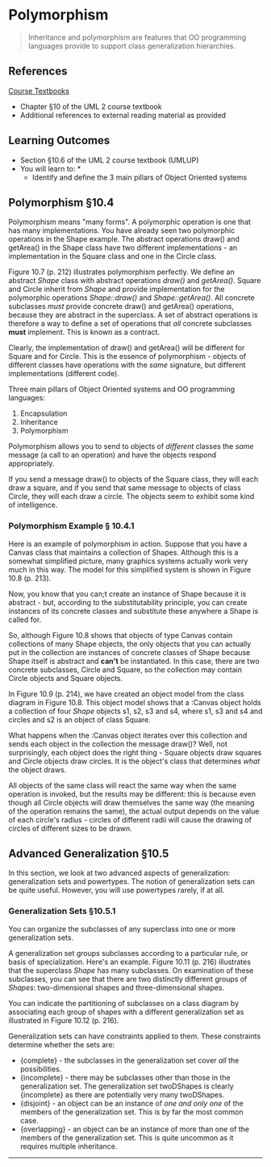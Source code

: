 # Polymorphism #

> Inheritance and polymorphism are features that OO programming languages provide to support class generalization hierarchies.
> 

## References ##

[Course Textbooks](textbooks.md)

- Chapter &sect;10 of the UML 2 course textbook
- Additional references to external reading material as provided

## Learning Outcomes ##

- Section &sect;10.6 of the UML 2 course textbook (UMLUP)
- You will learn to:
	* 
	* Identify and define the 3 main pillars of Object Oriented systems

## Polymorphism &sect;10.4 ##

Polymorphism means "many forms". A polymorphic operation is one that has many implementations. You have already seen two polymorphic  operations in the Shape example. The abstract operations draw() and getArea() in the Shape class have two different implementations - an implementation in the Square class and one in the Circle class.

Figure 10.7 (p. 212) illustrates polymorphism perfectly.
We define an abstract *Shape* class with abstract operations *draw()* and *getArea()*.
Square and Circle inherit from *Shape* and provide implementation for the polymorphic operations *Shape::draw()* and *Shape::getArea()*. All concrete subclasses *must* provide concrete draw() and getArea() operations, because they are abstract in the superclass.
A set of abstract operations is therefore a way to define a set of operations that *all* concrete subclasses **must** implement. This is known as a contract.

Clearly, the implementation of draw() and getArea() will be different for Square and for Circle. This is the essence of polymorphism - objects of different classes have operations with the *same* signature, but different implementations (different code).

Three main pillars of Object Oriented systems and OO programming languages:

1. Encapsulation
2. Inheritance
3. Polymorphism

Polymorphism allows you to send to objects of *different* classes the *same* message (a call to an operation) and have the objects respond appropriately.

If you send a message draw() to objects of the Square class, they will each draw a square, and if you send that same message to objects of class Circle, they will each draw a circle. The objects seem to exhibit some kind of intelligence.

### Polymorphism Example &sect; 10.4.1 ###

Here is an example of polymorphism in action. Suppose that you have a Canvas class that maintains a collection of Shapes. Although this is a somewhat simplified picture, many graphics systems actually work very much in this way. 
The model for this simplified system is shown in Figure 10.8 (p. 213).

Now, you know that you can;t create an instance of Shape because it is abstract - but, according to the substitutability principle, you can create instances of its concrete classes and substitute these anywhere a Shape is called for.

So, although Figure 10.8 shows that objects of type Canvas contain collections of many Shape objects, the only objects that you can actually put in the collection are instances of concrete classes of Shape because Shape itself is abstract and **can't** be instantiated. In this case, there are two concrete subclasses, Circle and Square, so the collection may contain Circle objects and Square objects.

In Figure 10.9 (p. 214), we have created an object model from the class diagram in Figure 10.8. This object model shows that a :Canvas object holds a collection of four *Shape* objects s1, s2, s3 and s4, where s1, s3 and s4 and circles and s2 is an object of class Square.

What happens when the :Canvas object iterates over this collection and sends each object in the collection the message draw()? Well, not surprisingly, each object does the right thing - Square objects draw squares and Circle objects draw circles. It is the object's class that determines *what* the object draws.

All objects of the same class will react the same way when the same operation is invoked, but the results may be different: this is because even though all Circle objects will draw themselves the same way (the meaning of the operation remains the same), the actual output depends on the value of each circle's radius - circles of different radii will cause the drawing of circles of different sizes to be drawn. 

## Advanced Generalization &sect;10.5 ##

In this section, we look at two advanced aspects of generalization: generalization sets and powertypes. The notion of generalization sets can be quite useful. However, you will use powertypes rarely, if at all.

### Generalization Sets &sect;10.5.1 ###

You can organize the subclasses of any superclass into one or more generalization sets.

A generalization set groups subclasses according to a particular rule, or basis of specialization. Here's an example.
Figure 10.11 (p. 216) illustrates that the superclass *Shape* has many subclasses. On examination of these subclasses, you can see that there are two distinctly different groups of *Shapes*: two-dimensional shapes and three-dimensional shapes. 

You can indicate the partitioning of subclasses on a class diagram by associating each group of shapes with a different generalization set as illustrated in Figure 10.12 (p. 216). 

Generalization sets can have constraints applied to them. These constraints determine whether the sets are:

- {complete} - the subclasses in the generalization set cover *all* the possibilities. 
- {incomplete} - there may be subclasses other than those in the generalization set. The generalization set twoDShapes is clearly {incomplete} as there are potentially very many twoDShapes.
- {disjoint} - an object can be an instance of *one and only one* of the members of the generalization set. This is by far the most common case.
- {overlapping} - an object can be an instance of more than one of the members of the generalization set. This is quite uncommon as it requires multiple inheritance.


---

